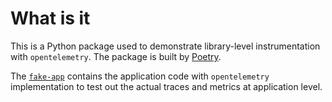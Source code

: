 # What is it

This is a Python package used to demonstrate library-level instrumentation with `opentelemetry`.
The package is built by [Poetry](https://python-poetry.org/).

The [`fake-app`](https://github.com/everdark/fake-app) contains the application code with `opentelemetry` implementation to test out the actual traces and metrics at application level.
